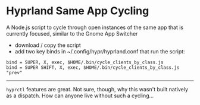 # Hyprland Same App Cycling
A Node.js script to cycle through open instances of the same app that is currently focused, similar to the Gnome App Switcher

- download / copy the script
- add two key binds in ~/.config/hypr/hyprland.conf that run the script:
```
bind = SUPER, X, exec, $HOME/.bin/cycle_clients_by_class.js
bind = SUPER SHIFT, X, exec, $HOME/.bin/cycle_clients_by_class.js "prev"
```

--- 
`hyprctl` features are great. Not sure, though, why this wasn't built natively as a dispatch. How can anyone live without such a cycling... 
